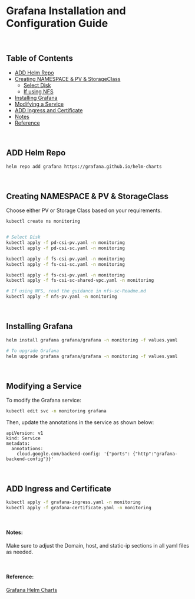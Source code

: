# Grafana Installation and Configuration Guide

<br/>

## Table of Contents

- [ADD Helm Repo](#add-helm-repo)
- [Creating NAMESPACE & PV & StorageClass](#creating-namespace--pv--storageclass)
  - [Select Disk](#select-disk)
  - [If using NFS](#if-using-nfs)
- [Installing Grafana](#installing-grafana)
- [Modifying a Service](#modifying-a-service)
- [ADD Ingress and Certificate](#add-ingress-and-certificate)
- [Notes](#notes)
- [Reference](#reference)

<br/>

## ADD Helm Repo

```bash
helm repo add grafana https://grafana.github.io/helm-charts
```

<br/>

## Creating NAMESPACE & PV & StorageClass

Choose either PV or Storage Class based on your requirements.

```bash
kubectl create ns monitoring


# Select Disk 
kubectl apply -f pd-csi-pv.yaml -n monitoring
kubectl apply -f pd-csi-sc.yaml -n monitoring  

kubectl apply -f fs-csi-pv.yaml -n monitoring
kubectl apply -f fs-csi-sc.yaml -n monitoring

kubectl apply -f fs-csi-pv.yaml -n monitoring
kubectl apply -f fs-csi-sc-shared-vpc.yaml -n monitoring

# If using NFS, read the guidance in nfs-sc-Readme.md
kubectl apply -f nfs-pv.yaml -n monitoring
```

<br/>

## Installing Grafana

```bash
helm install grafana grafana/grafana -n monitoring -f values.yaml

# To upgrade Grafana
helm upgrade grafana grafana/grafana -n monitoring -f values.yaml
```

<br/>

## Modifying a Service

To modify the Grafana service:

```bash
kubectl edit svc -n monitoring grafana
```

Then, update the annotations in the service as shown below:

```
apiVersion: v1
kind: Service
metadata:
  annotations:
    cloud.google.com/backend-config: '{"ports": {"http":"grafana-backend-config"}}'
```

<br/>

## ADD Ingress and Certificate

```bash
kubectl apply -f grafana-ingress.yaml -n monitoring
kubectl apply -f grafana-certificate.yaml -n monitoring
```

<br/>

#### Notes:

Make sure to adjust the Domain, host, and static-ip sections in all yaml files as needed.

<br/>

#### Reference:

[Grafana Helm Charts](https://github.com/grafana/helm-charts)
